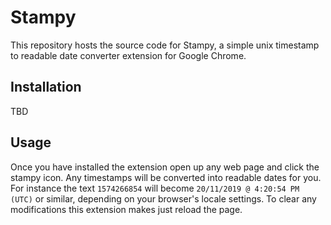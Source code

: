 # Stampy

This repository hosts the source code for Stampy, a simple unix timestamp to readable date converter extension for Google Chrome.

## Installation

TBD

## Usage

Once you have installed the extension open up any web page and click the stampy icon. Any timestamps will be converted into readable dates for you. For instance the text `1574266854` will become `20/11/2019 @ 4:20:54 PM (UTC)` or similar, depending on your browser's locale settings. To clear any modifications this extension makes just reload the page.
